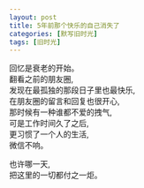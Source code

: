 ```yaml
---
layout: post
title: 5年前那个快乐的自己消失了
categories: [默写旧时光]
tags: [旧时光]
---
```

回忆是衰老的开始。  
翻看之前的朋友圈,   
发现在最孤独的那段日子里也最快乐,     
在朋友圈的留言和回复也很开心,    
那时候有一种谁都不爱的拽气,   
可是工作时间久了之后,   
更习惯了一个人的生活,   
微信不响。

也许哪一天,  
把这里的一切都付之一炬。
